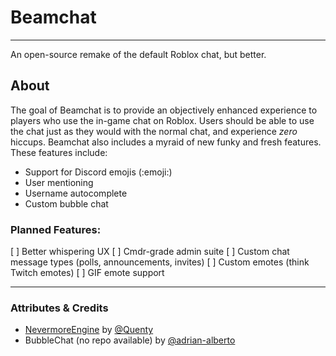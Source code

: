 # Beamchat
---
An open-source remake of the default Roblox chat, but better.

## About
The goal of Beamchat is to provide an objectively enhanced experience to players who use the in-game chat on Roblox. Users should be able to use the chat just as they would with the normal chat, and experience _zero_ hiccups. Beamchat also includes a myraid of new funky and fresh features. These features include:

* Support for Discord emojis (:emoji:)
* User mentioning
* Username autocomplete
* Custom bubble chat

### Planned Features:
[ ] Better whispering UX
[ ] Cmdr-grade admin suite
[ ] Custom chat message types (polls, announcements, invites)
[ ] Custom emotes (think Twitch emotes)
	[ ] GIF emote support

---

### Attributes & Credits
* [NevermoreEngine](https://github.com/Quenty/NevermoreEngine) by [@Quenty](https://github.com/Quenty)
* BubbleChat (no repo available) by [@adrian-alberto](https://github.com/adrian-alberto)